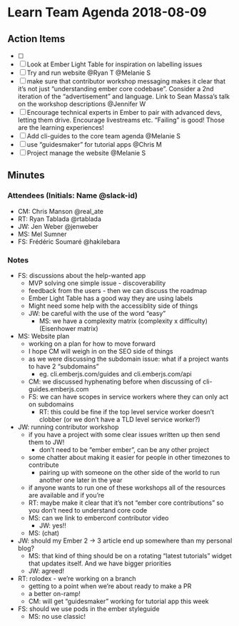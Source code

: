 # Learn Team Agenda 2018-08-09

## Action Items

- [ ] <action-item>
- [ ] Look at Ember Light Table for inspiration on labelling issues
- [ ] Try and run website @Ryan T @Melanie S
- [ ] make sure that contributor workshop messaging makes it clear that it’s not just “understanding ember core codebase”. Consider a 2nd iteration of the “advertisement” and language. Link to Sean Massa’s talk on the workshop descriptions @Jennifer W
- [ ] Encourage technical experts in Ember to pair with advanced devs, letting them drive. Encourage livestreams etc. “Failing” is good! Those are the learning experiences!
- [ ] Add cli-guides to the core team agenda @Melanie S
- [ ] use “guidesmaker” for tutorial apps @Chris M
- [ ] Project manage the website @Melanie S

## Minutes

### Attendees (Initials: Name @slack-id)

- CM: Chris Manson @real_ate
- RT: Ryan Tablada @rtablada
- JW: Jen Weber @jenweber
- MS: Mel Sumner
- FS: Frédéric Soumaré @hakilebara

### Notes

- FS: discussions about the help-wanted app
  - MVP solving one simple issue - discoverability
  - feedback from the users - then we can discuss the roadmap
  - Ember Light Table has a good way they are using labels
  - Might need some help with the accessiblity side of things
  - JW: be careful with the use of the word “easy”
    - MS: we have a complexity matrix (complexity x difficulty) (Eisenhower matrix)
- MS: Website plan
  - working on a plan for how to move forward
  - I hope CM will weigh in on the SEO side of things
  - as we were discussing the subdomain issue: what if a project wants to have 2 “subdomains”
    - eg. cli.emberjs.com/guides and cli.emberjs.com/api
  - CM: we discussed hyphenating before when discussing of cli-guides.emberjs.com
  - FS: we can have scopes in service workers where they can only act on subdomains
    - RT: this could be fine if the top level service worker doesn’t clobber (or we don’t have a TLD level service worker?)
- JW: running contributor workshop
  - if you have a project with some clear issues written up then send them to JW!
    - don’t need to be “ember ember”, can be any other project
  - some chatter about making it easier for people in other timezones to contribute
    - pairing up with someone on the other side of the world to run another one later in the year
  - if anyone wants to run one of these workshops all of the resources are available and if you’re
  - RT: maybe make it clear that it’s not “ember core contributions” so you don’t need to understand core code
  - MS: can we link to emberconf contributor video
    - JW: yes!!
  - MS: (chat)
- JW: should my Ember 2 → 3 article end up somewhere than my personal blog?
  - MS: that kind of thing should be on a rotating “latest tutorials” widget that updates itself. And we have bigger priorities
  - JW: agreed!
- RT: rolodex - we’re working on a branch
  - getting to a point when we’re about ready to make a PR
  - a better on-ramp!
  - CM: will get “guidesmaker” working for tutorial app this week
- FS: should we use pods in the ember styleguide
  - MS: no use classic!


